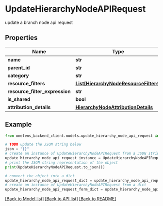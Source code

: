 # UpdateHierarchyNodeAPIRequest

update a branch node api request

## Properties

Name | Type | Description | Notes
------------ | ------------- | ------------- | -------------
**name** | **str** |  | [optional] 
**parent_id** | **str** |  | [optional] 
**category** | **str** |  | [optional] 
**resource_filters** | [**List[HierarchyNodeResourceFilters]**](HierarchyNodeResourceFilters.md) |  | [optional] 
**resource_filter_expression** | **str** |  | [optional] 
**is_shared** | **bool** |  | [optional] 
**attribution_details** | [**HierarchyNodeAttributionDetails**](HierarchyNodeAttributionDetails.md) |  | [optional] 

## Example

```python
from onelens_backend_client.models.update_hierarchy_node_api_request import UpdateHierarchyNodeAPIRequest

# TODO update the JSON string below
json = "{}"
# create an instance of UpdateHierarchyNodeAPIRequest from a JSON string
update_hierarchy_node_api_request_instance = UpdateHierarchyNodeAPIRequest.from_json(json)
# print the JSON string representation of the object
print(UpdateHierarchyNodeAPIRequest.to_json())

# convert the object into a dict
update_hierarchy_node_api_request_dict = update_hierarchy_node_api_request_instance.to_dict()
# create an instance of UpdateHierarchyNodeAPIRequest from a dict
update_hierarchy_node_api_request_form_dict = update_hierarchy_node_api_request.from_dict(update_hierarchy_node_api_request_dict)
```
[[Back to Model list]](../README.md#documentation-for-models) [[Back to API list]](../README.md#documentation-for-api-endpoints) [[Back to README]](../README.md)


